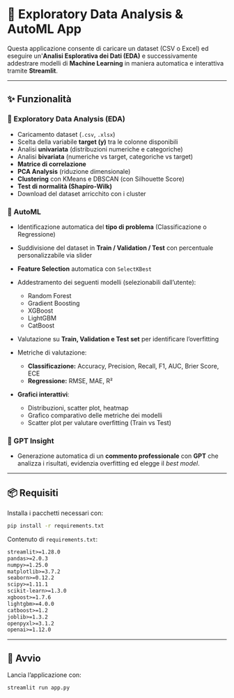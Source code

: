 # 🔎 Exploratory Data Analysis & AutoML App

Questa applicazione consente di caricare un dataset (CSV o Excel) ed eseguire un'**Analisi Esplorativa dei Dati (EDA)** e successivamente addestrare modelli di **Machine Learning** in maniera automatica e interattiva tramite **Streamlit**.

---

## ✨ Funzionalità

### 🧮 Exploratory Data Analysis (EDA)

* Caricamento dataset (`.csv`, `.xlsx`)
* Scelta della variabile **target (y)** tra le colonne disponibili
* Analisi **univariata** (distribuzioni numeriche e categoriche)
* Analisi **bivariata** (numeriche vs target, categoriche vs target)
* **Matrice di correlazione**
* **PCA Analysis** (riduzione dimensionale)
* **Clustering** con KMeans e DBSCAN (con Silhouette Score)
* **Test di normalità (Shapiro-Wilk)**
* Download del dataset arricchito con i cluster

### 🤖 AutoML

* Identificazione automatica del **tipo di problema** (Classificazione o Regressione)
* Suddivisione del dataset in **Train / Validation / Test** con percentuale personalizzabile via slider
* **Feature Selection** automatica con `SelectKBest`
* Addestramento dei seguenti modelli (selezionabili dall’utente):

  * Random Forest
  * Gradient Boosting
  * XGBoost
  * LightGBM
  * CatBoost
* Valutazione su **Train, Validation e Test set** per identificare l’overfitting
* Metriche di valutazione:

  * **Classificazione:** Accuracy, Precision, Recall, F1, AUC, Brier Score, ECE
  * **Regressione:** RMSE, MAE, R²
* **Grafici interattivi**:

  * Distribuzioni, scatter plot, heatmap
  * Grafico comparativo delle metriche dei modelli
  * Scatter plot per valutare overfitting (Train vs Test)

### 🔮 GPT Insight

* Generazione automatica di un **commento professionale** con **GPT** che analizza i risultati, evidenzia overfitting ed elegge il *best model*.

---

## 📦 Requisiti

Installa i pacchetti necessari con:

```bash
pip install -r requirements.txt
```

Contenuto di `requirements.txt`:

```txt
streamlit>=1.28.0
pandas>=2.0.3
numpy>=1.25.0
matplotlib>=3.7.2
seaborn>=0.12.2
scipy>=1.11.1
scikit-learn>=1.3.0
xgboost>=1.7.6
lightgbm>=4.0.0
catboost>=1.2
joblib>=1.3.2
openpyxl>=3.1.2
openai>=1.12.0
```

---

## 🚀 Avvio

Lancia l’applicazione con:

```bash
streamlit run app.py
```

